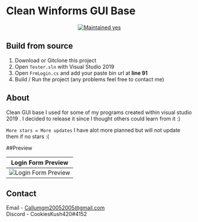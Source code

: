 # Clean Winforms GUI Base

<p align="center">
  <a href="https://github.com/Callumgm/Discord-Worm/graphs/commit-activity">
    <img src="https://img.shields.io/badge/maintained-yes-success?style=flat-square" alt="Maintained yes" />
  </a>
</p>

## Build from source
1. Download or Gitclone this project
2. Open `Tester.sln` with Visual Studio 2019
3. Open `FrmLogin.cs` and add your paste bin url at **line 91**
4. Build / Run the project (any problems feel free to contact me)


## About
Clean GUI base I used for some of my programs created within visual studio 2019 .
I decided to release it since I thought others could learn from it :)

`More stars = More updates`
I have alot more planned but will not update them if no stars :(

##Preview

| Login Form Preview | 
| ------------- | 
| ![Login Form Preview](https://github.com/Callumgm/Cookies-Clean-GUI-Base/blob/master/png/Login_preview.png) |

## Contact
Email - Callumgm20052005@gmail.com 
<br>
Discord - CookiesKush420#4152
